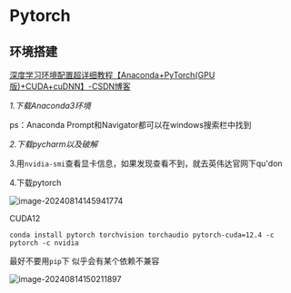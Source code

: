 # Pytorch

## 环境搭建

[深度学习环境配置超详细教程【Anaconda+PyTorch(GPU版)+CUDA+cuDNN】-CSDN博客](https://blog.csdn.net/qq_43874102/article/details/123164105)

*1.下载Anaconda3环境*

ps：Anaconda Prompt和Navigator都可以在windows搜索栏中找到

*2.下载pycharm以及破解*

3.用`nvidia-smi`查看显卡信息，如果发现查看不到，就去英伟达官网下qu'don

4.下载pytorch

![image-20240814145941774](C:\Users\zyt\AppData\Roaming\Typora\typora-user-images\image-20240814145941774.png)

CUDA12

`conda install pytorch torchvision torchaudio pytorch-cuda=12.4 -c pytorch -c nvidia`

最好不要用`pip`下  似乎会有某个依赖不兼容



![image-20240814150211897](C:\Users\zyt\AppData\Roaming\Typora\typora-user-images\image-20240814150211897.png)